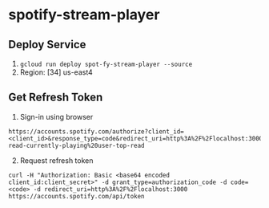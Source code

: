 # spotify-stream-player

## Deploy Service

1. `gcloud run deploy spot-fy-stream-player --source`
2. Region: [34] us-east4

## Get Refresh Token
1. Sign-in using browser
```
https://accounts.spotify.com/authorize?client_id=<client_id>&response_type=code&redirect_uri=http%3A%2F%2Flocalhost:3000&scope=user-read-currently-playing%20user-top-read
```
2. Request refresh token
```
curl -H "Authorization: Basic <base64 encoded client_id:client_secret>" -d grant_type=authorization_code -d code=<code> -d redirect_uri=http%3A%2F%2Flocalhost:3000 https://accounts.spotify.com/api/token
```